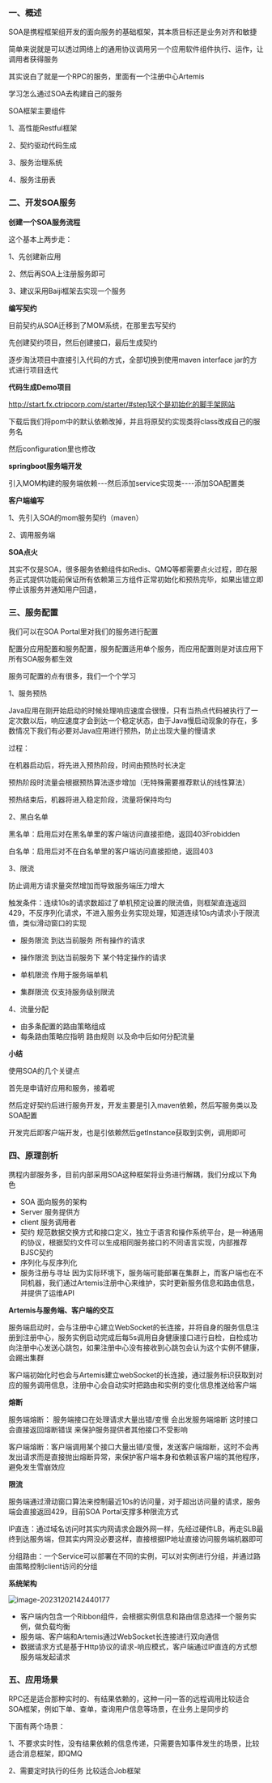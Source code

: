### 一、概述

SOA是携程框架组开发的面向服务的基础框架，其本质目标还是业务对齐和敏捷

简单来说就是可以透过网络上的通用协议调用另一个应用软件组件执行、运作，让调用者获得服务

其实说白了就是一个RPC的服务，里面有一个注册中心Artemis



学习怎么通过SOA去构建自己的服务



SOA框架主要组件

1、高性能Restful框架

2、契约驱动代码生成

3、服务治理系统

4、服务注册表



### 二、开发SOA服务

**创建一个SOA服务流程**

这个基本上两步走：

1、先创建新应用

2、然后再SOA上注册服务即可

3、建议采用Baiji框架去实现一个服务



**编写契约**

目前契约从SOA迁移到了MOM系统，在那里去写契约

先创建契约项目，然后创建接口，最后生成契约

逐步淘汰项目中直接引入代码的方式，全部切换到使用maven interface jar的方式进行项目迭代



**代码生成Demo项目**

http://start.fx.ctripcorp.com/starter/#step1这个是初始化的脚手架网站

下载后我们将pom中的默认依赖改掉，并且将原契约实现类将class改成自己的服务名

然后configuration里也修改



**springboot服务端开发**

引入MOM构建的服务端依赖---然后添加service实现类----添加SOA配置类



**客户端编写**

1、先引入SOA的mom服务契约（maven）

2、调用服务端



**SOA点火**

其实不仅是SOA，很多服务依赖组件如Redis、QMQ等都需要点火过程，即在服务正式提供功能前保证所有依赖第三方组件正常初始化和预热完毕，如果出错立即停止该服务并通知用户回退，



### **三、服务配置**

我们可以在SOA Portal里对我们的服务进行配置

配置分应用配置和服务配置，服务配置适用单个服务，而应用配置则是对该应用下所有SOA服务都生效

服务可配置的点有很多，我们一个个学习

1、服务预热

Java应用在刚开始启动的时候处理响应速度会很慢，只有当热点代码被执行了一定次数以后，响应速度才会到达一个稳定状态，由于Java慢启动现象的存在，多数情况下我们有必要对Java应用进行预热，防止出现大量的慢请求

过程：

在机器启动后，将先进入预热阶段，时间由预热时长决定

预热阶段时流量会根据预热算法逐步增加（无特殊需要推荐默认的线性算法）

预热结束后，机器将进入稳定阶段，流量将保持均匀



2、黑白名单

黑名单：启用后对在黑名单里的客户端访问直接拒绝，返回403Frobidden

白名单：启用后对不在白名单里的客户端访问直接拒绝，返回403



3、限流

防止调用方请求量突然增加而导致服务端压力增大

触发条件：连续10s的请求数超过了单机预定设置的限流值，则框架直连返回429，不反序列化请求，不进入服务业务实现处理，知道连续10s内请求小于限流值，类似滑动窗口的实现



- 服务限流 到达当前服务 所有操作的请求
- 操作限流 到达当前服务下 某个特定操作的请求



- 单机限流 作用于服务端单机
- 集群限流 仅支持服务级别限流



4、流量分配

- 由多条配置的路由策略组成
- 每条路由策略应指明 路由规则 以及命中后如何分配流量





**小结**

使用SOA的几个关键点

首先是申请好应用和服务，接着呢



然后定好契约后进行服务开发，开发主要是引入maven依赖，然后写服务类以及SOA配置



开发完后即客户端开发，也是引依赖然后getInstance获取到实例，调用即可





### 四、原理剖析

携程内部服务多，目前内部采用SOA这种框架将业务进行解耦，我们分成以下角色

- SOA  面向服务的架构
- Server 服务提供方
- client 服务调用者
- 契约 规范数据交换方式和接口定义，独立于语言和操作系统平台，是一种通用的协议，根据契约文件可以生成相同服务接口的不同语言实现，内部推荐BJSC契约
- 序列化与反序列化 
- 服务注册与寻址 因为实际环境下，服务端可能部署在集群上，而客户端也在不同机器，我们通过Artemis注册中心来维护，实时更新服务信息和路由信息，并提供了运维API



**Artemis与服务端、客户端的交互**

服务端启动时，会与注册中心建立WebSocket的长连接，并将自身的服务信息注册到注册中心，服务实例启动完成后每5s调用自身健康接口进行自检，自检成功向注册中心发送心跳包，如果注册中心没有接收到心跳包会认为这个实例不健康，会踢出集群

客户端初始化时也会与Artemis建立webSocket的长连接，通过服务标识获取到对应的服务调用信息，注册中心会自动实时把路由和实例的变化信息推送给客户端



**熔断**

服务端熔断： 服务端接口在处理请求大量出错/变慢 会出发服务端熔断 这时接口会直接返回熔断错误 来保护服务提供者其他接口不受影响

客户端熔断：客户端调用某个接口大量出错/变慢，发送客户端熔断，这时不会再发出请求而是直接抛出熔断异常，来保护客户端本身和依赖该客户端的其他程序，避免发生雪崩效应



**限流**

服务端通过滑动窗口算法来控制最近10s的访问量，对于超出访问量的请求，服务端会直接返回429，目前SOA Portal支撑多种限流方式

IP直连：通过域名访问时其实内网请求会跟外网一样，先经过硬件LB，再走SLB最终到达服务端，但其实内网没必要这样，直接根据IP地址直接访问服务端机器即可

分组路由：一个Service可以部署在不同的实例，可以对实例进行分组，并通过路由策略控制client访问的分组



**系统架构**

![image-20231202142440177](D:\Users\haoxiang_zhang\AppData\Roaming\Typora\typora-user-images\image-20231202142440177.png)

- 客户端内包含一个Ribbon组件，会根据实例信息和路由信息选择一个服务实例，做负载均衡
- 服务端、客户端和Artemis通过WebSocket长连接进行双向通信
- 数据请求方式是基于Http协议的请求-响应模式，客户端通过IP直连的方式想服务端发起请求



### 五、应用场景

RPC还是适合那种实时的、有结果依赖的，这种一问一答的远程调用比较适合SOA框架，例如下单、查单，查询用户信息等场景，在业务上是同步的



下面有两个场景：

1、不要求实时性，没有结果依赖的信息传递，只需要告知事件发生的场景，比较适合消息框架，即QMQ

2、需要定时执行的任务 比较适合Job框架













